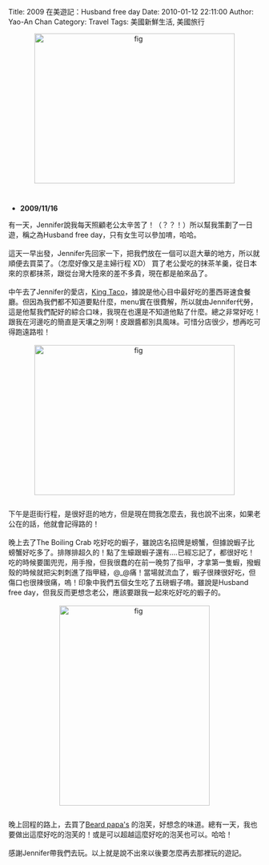 Title: 2009 在美遊記：Husband free day
Date: 2010-01-12 22:11:00
Author: Yao-An Chan
Category: Travel
Tags: 美國新鮮生活, 美國旅行


<div class='post'>
<a onblur="try {parent.deselectBloggerImageGracefully();} catch(e) {}" href="http://2.bp.blogspot.com/_mvtDPM7iODU/S01PP-nLvfI/AAAAAAAAF2M/pvzrkiZeORc/s1600-h/DSC00613.JPG"><img style="margin: 0px auto 10px; display: block; text-align: center; cursor: pointer; width: 400px; height: 300px;" src="http://2.bp.blogspot.com/_mvtDPM7iODU/S01PP-nLvfI/AAAAAAAAF2M/pvzrkiZeORc/s400/DSC00613.JPG" alt="fig" id="BLOGGER_PHOTO_ID_5426080261975293426" border="0" /></a><br /><ul><li><b>2009/11/16</b></li></ul>有一天，Jennifer說我每天照顧老公太辛苦了！（？？！）所以幫我策劃了一日遊，稱之為Husband free day，只有女生可以參加唷，哈哈。<br /><br />這天一早出發，Jennifer先回家一下，把我們放在一個可以逛大華的地方，所以就順便去買菜了。（怎麼好像又是主婦行程 XD） 買了老公愛吃的抹茶羊羹，從日本來的京都抹茶，跟從台灣大陸來的差不多貴，現在都是舶來品了。<br /><br />中午去了Jennifer的愛店，<a href="http://www.kingtaco.com/menu.html">King Taco</a>，據說是他心目中最好吃的墨西哥速食餐廳。但因為我們都不知道要點什麼，menu實在很費解，所以就由Jennifer代勞，這是他幫我們配好的綜合口味，我現在也還是不知道他點了什麼。總之非常好吃！跟我在河邊吃的簡直是天壤之別啊！皮跟醬都別具風味。可惜分店很少，想再吃可得跑遠路啦！<br /><br /><a onblur="try {parent.deselectBloggerImageGracefully();} catch(e) {}" href="http://2.bp.blogspot.com/_mvtDPM7iODU/S01YXkFcjPI/AAAAAAAAF2c/YOObHwFI8yk/s1600-h/DSC00608.JPG"><img style="margin: 0px auto 10px; display: block; text-align: center; cursor: pointer; width: 400px; height: 300px;" src="http://2.bp.blogspot.com/_mvtDPM7iODU/S01YXkFcjPI/AAAAAAAAF2c/YOObHwFI8yk/s400/DSC00608.JPG" alt="fig" id="BLOGGER_PHOTO_ID_5426090287898070258" border="0" /></a><br />下午是逛街行程，是很好逛的地方，但是現在問我怎麼去，我也說不出來，如果老公在的話，他就會記得路的！<br /><br />晚上去了The Boiling Crab 吃好吃的蝦子，雖說店名招牌是螃蟹，但據說蝦子比螃蟹好吃多了。排隊排超久的！點了生蠔跟蝦子還有....已經忘記了，都很好吃！吃的時候要圍兜兜，用手撥，但我很蠢的在前一晚剪了指甲，才拿第一隻蝦，撥蝦殼的時候就把尖刺刺進了指甲縫，@_@痛！當場就流血了，蝦子很辣很好吃，但傷口也很辣很痛，嗚！印象中我們五個女生吃了五磅蝦子唷。雖說是Husband free day，但我反而更想念老公，應該要跟我一起來吃好吃的蝦子的。<br /><br /><a onblur="try {parent.deselectBloggerImageGracefully();} catch(e) {}" href="http://2.bp.blogspot.com/_mvtDPM7iODU/S01Qe6cnImI/AAAAAAAAF2U/3eOJm1E02zk/s1600-h/DSC00611.JPG"><img style="margin: 0px auto 10px; display: block; text-align: center; cursor: pointer; width: 300px; height: 400px;" src="http://2.bp.blogspot.com/_mvtDPM7iODU/S01Qe6cnImI/AAAAAAAAF2U/3eOJm1E02zk/s400/DSC00611.JPG" alt="fig" id="BLOGGER_PHOTO_ID_5426081618066874978" border="0" /></a><br />晚上回程的路上，去買了<a href="http://www.muginohousa.com/">Beard papa's</a> 的泡芙，好想念的味道。總有一天，我也要做出這麼好吃的泡芙的！或是可以超越這麼好吃的泡芙也可以。哈哈！<br /><br />感謝Jennifer帶我們去玩。以上就是說不出來以後要怎麼再去那裡玩的遊記。</div>

